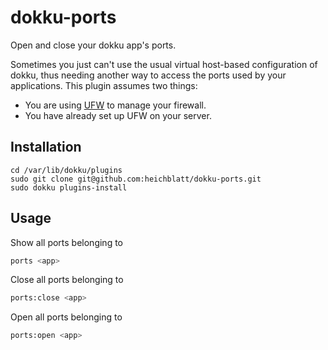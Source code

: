 # dokku-ports

Open and close your dokku app's ports.

Sometimes you just can't use the usual virtual host-based configuration of dokku, thus needing another way to access the ports used by your applications.
This plugin assumes two things:
* You are using [UFW](https://launchpad.net/ufw) to manage your firewall.
* You have already set up UFW on your server.

## Installation

    cd /var/lib/dokku/plugins
    sudo git clone git@github.com:heichblatt/dokku-ports.git
    sudo dokku plugins-install

## Usage

Show all ports belonging to <app>
```bash
ports <app>
```

Close all ports belonging to <app>
```bash
ports:close <app>
```

Open all ports belonging to <app>
```bash
ports:open <app>
```
